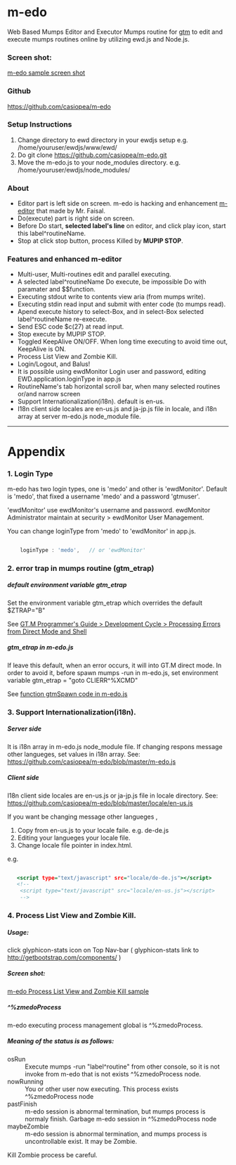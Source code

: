 # m-edo

 Web Based Mumps Editor and Executor Mumps routine for [gtm](http://www.fisglobal.com/products-technologyplatforms-gtm) to edit and execute mumps routines online by utilizing ewd.js and Node.js.

### Screen shot:

[m-edo sample screen shot](
https://sites.google.com/site/gtmstudy/m-gateway/ewdgateway2/m-edo/ext307.png?attredirects=0)

### Github

https://github.com/casiopea/m-edo

### Setup Instructions

1. Change directory to ewd directory in your ewdjs setup e.g. /home/youruser/ewdjs/www/ewd/
2. Do git clone https://github.com/casiopea/m-edo.git
3. Move the m-edo.js to your node_modules directory. e.g. /home/youruser/ewdjs/node_modules/

### About

- Editor part is left side on screen. m-edo is hacking and enhancement [m-editor](https://github.com/faisalsami/m-editor) that made by Mr. Faisal.
- Do(execute) part is right side on screen.
- Before Do start, **selected label's line** on editor, and click play icon, start this label^routineName. 
- Stop at click stop button, process Killed by **MUPIP STOP**.

### Features and enhanced m-editor
- Multi-user, Multi-routines edit and parallel executing.
- A selected label^routineName Do execute, be impossible Do with paramater and $$function.
- Executing stdout write to contents view aria (from mumps write).
- Executing stdin read input and submit with enter code (to mumps read).
- Apend execute history to select-Box, and in select-Box selected label^routineName re-execute.
- Send ESC code $c(27) at read input. 
- Stop execute by MUPIP STOP.
- Toggled KeepAlive ON/OFF. When long time executing to avoid time out, KeepAlive is ON. 
- Process List View and Zombie Kill.
- Login/Logout, and Balus!
- It is possible using ewdMonitor Login user and password, editing EWD.application.loginType in app.js 
- RoutineName's tab horizontal scroll bar, when many selected routines or/and narrow screen 
- Support Internationalization(i18n). default is en-us.
- I18n client side locales are en-us.js and ja-jp.js file in locale, and i18n array at server m-edo.js node_module file.  

-----------------------------------------------------------------------------
# Appendix

### 1. Login Type

m-edo has two login types, one is 'medo' and other is 'ewdMonitor'. 
Default is 'medo', that fixed a username 'medo' and a password 'gtmuser'.

'ewdMonitor' use ewdMonitor's username and password.
ewdMonitor Administrator maintain at security > ewdMonitor User Management.

You can change loginType from 'medo' to 'ewdMonitor' in app.js.

```javascript:app.js

    loginType : 'medo',   // or 'ewdMonitor'

```

### 2. error trap in mumps routine (gtm_etrap)

##### default environment variable gtm_etrap

Set the environment variable gtm_etrap which overrides the default $ZTRAP="B"

See [GT.M Programmer's Guide > Development Cycle > Processing Errors from Direct Mode and Shell](http://tinco.pair.com/bhaskar/gtm/doc/books/pg/UNIX_manual/ch03s07.html)

##### gtm_etrap in m-edo.js

If leave this default, when an error occurs, it will into GT.M direct mode.
In order to avoid it, before spawn mumps -run in m-edo.js, set environment variable gtm_etrap = "goto CLIERR^%XCMD"

See [function gtmSpawn code in m-edo.js](https://github.com/casiopea/m-edo/blob/master/m-edo.js)


### 3. Support Internationalization(i18n).

##### Server side

It is i18n array in m-edo.js node_module file.
If changing respons message other langueges, set values in i18n array.
See: https://github.com/casiopea/m-edo/blob/master/m-edo.js

##### Client side

I18n client side locales are en-us.js or ja-jp.js file in locale directory.
See: https://github.com/casiopea/m-edo/blob/master/locale/en-us.js

If you want be changing message other langueges ,

1. Copy from en-us.js to your locale faile. e.g. de-de.js
2. Editing your langueges your locale file.
3. Change locale file pointer in index.html.

e.g.


```html:index.html

   <script type="text/javascript" src="locale/de-de.js"></script>
   <!-- 
    <script type="text/javascript" src="locale/en-us.js"></script>
    -->

```



### 4. Process List View and Zombie Kill.

##### Usage:
click glyphicon-stats icon on Top Nav-bar
( glyphicon-stats link to http://getbootstrap.com/components/ )

##### Screen shot:
[m-edo Process List View and Zombie Kill sample](
https://sites.google.com/site/gtmstudy/m-gateway/ewdgateway2/m-edo/ext308.png?attredirects=0)

##### ^%zmedoProcess 
m-edo executing process management global is ^%zmedoProcess.

##### Meaning of the status is as follows:
<dl>
  <dt>osRun</dt>
  <dd>Execute mumps -run "label^routine" from other console, so it is not invoke from m-edo that is not exists ^%zmedoProcess node.</dd>
  <dt>nowRunning</dt>
  <dd>You or other user now executing. This process exists ^%zmedoProcess node</dd>
  <dt>pastFinish</dt>
  <dd>m-edo session is abnormal termination, but mumps process is normaly finish. Garbage m-edo session in ^%zmedoProcess node</dd>
  <dt>maybeZombie</dt>
  <dd>m-edo session is abnormal termination, and mumps process is uncontrollable exist. It may be Zombie.</dd>
</dl>

Kill Zombie process be careful. 

